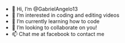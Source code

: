 - 👋 Hi, I’m @GabrielAngelo13
- 👀 I’m interested in coding and editing videos
- 🌱 I’m currently learning how to code
- 💞️ I’m looking to collaborate on you!
- 📫 Chat me at facebook to contact me

<!---
GabrielAngelo13/GabrielAngelo13 is a ✨ special ✨ repository because its `README.md` (this file) appears on your GitHub profile.
You can click the Preview link to take a look at your changes.
--->

